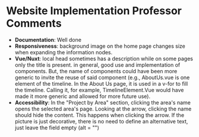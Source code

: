 # Website Implementation Professor Comments

- **Documentation**: Well done
- **Responsiveness**: background image on the home page changes size when
expanding the information nodes.
- **Vue/Nuxt**: local head sometimes has a description while on some pages only the title
is present.
in general, good use and implementation of components. But, the name of
components could have been more generic to invite the reuse of said component
(e.g., AboutUs.vue is one element of the timeline. In the About Us page, it is used in a
v-for to fill the timeline. Calling it, for example, TimelineElement.Vue would have made
it more generic and allowed for more future use).
- **Accessibility**: In the "Project by Area" section, clicking the area's name opens the
selected area's page. Looking at the arrow, clicking the name should hide the content.
This happens when clicking the arrow.
If the picture is just decorative, there is no need to define an alternative text, just leave
the field empty (alt = "")